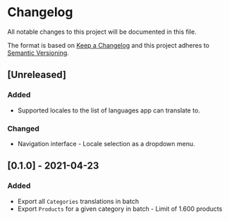 # Changelog

All notable changes to this project will be documented in this file.

The format is based on [Keep a Changelog](http://keepachangelog.com/en/1.0.0/)
and this project adheres to [Semantic Versioning](http://semver.org/spec/v2.0.0.html).

## [Unreleased]

### Added
- Supported locales to the list of languages app can translate to.

### Changed
- Navigation interface - Locale selection as a dropdown menu.

## [0.1.0] - 2021-04-23

### Added
- Export all `Categories` translations in batch
- Export `Products` for a given category in batch - Limit of 1.600 products
